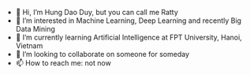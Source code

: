 - 👋 Hi, I’m Hung Dao Duy, but you can call me Ratty
- 👀 I’m interested in Machine Learning, Deep Learning and recently Big Data Mining
- 🌱 I’m currently learning Artificial Intelligence at FPT University, Hanoi, Vietnam
- 💞️ I’m looking to collaborate on someone for someday
- 📫 How to reach me: not now

<!---
rattybox/rattybox is a ✨ special ✨ repository because its `README.md` (this file) appears on your GitHub profile.
You can click the Preview link to take a look at your changes.
--->
